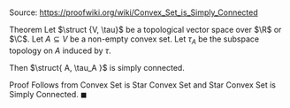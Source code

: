 # 

Source: https://proofwiki.org/wiki/Convex_Set_is_Simply_Connected

Theorem
Let $\struct {V, \tau}$ be a topological vector space over $\R$ or $\C$.
Let $A \subseteq V$ be a non-empty convex set.
Let $\tau_A$ be the subspace topology on $A$ induced by $\tau$.

Then $\struct{ A, \tau_A }$ is simply connected.


Proof
Follows from Convex Set is Star Convex Set and Star Convex Set is Simply Connected.
$\blacksquare$





